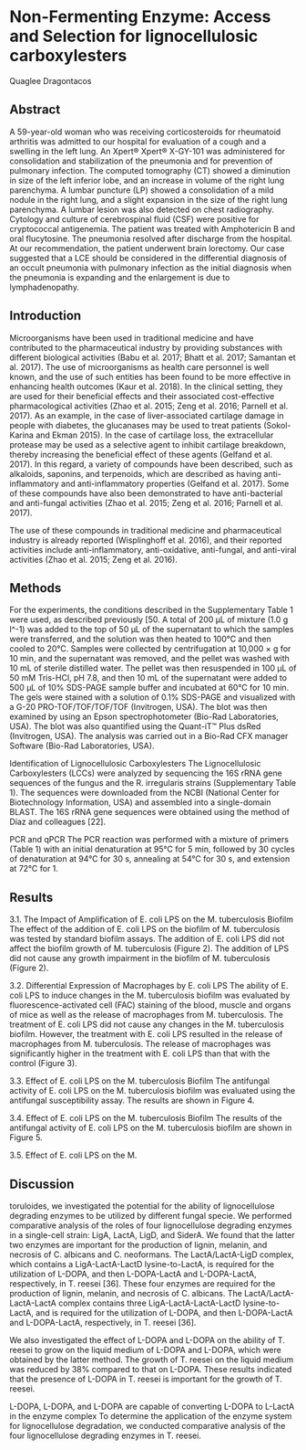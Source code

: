 # Non-Fermenting Enzyme: Access and Selection for lignocellulosic carboxylesters
Quaglee Dragontacos


## Abstract
A 59-year-old woman who was receiving corticosteroids for rheumatoid arthritis was admitted to our hospital for evaluation of a cough and a swelling in the left lung. An Xpert® Xpert® X-GY-101 was administered for consolidation and stabilization of the pneumonia and for prevention of pulmonary infection. The computed tomography (CT) showed a diminution in size of the left inferior lobe, and an increase in volume of the right lung parenchyma. A lumbar puncture (LP) showed a consolidation of a mild nodule in the right lung, and a slight expansion in the size of the right lung parenchyma. A lumbar lesion was also detected on chest radiography. Cytology and culture of cerebrospinal fluid (CSF) were positive for cryptococcal antigenemia. The patient was treated with Amphotericin B and oral flucytosine. The pneumonia resolved after discharge from the hospital. At our recommendation, the patient underwent brain lorectomy. Our case suggested that a LCE should be considered in the differential diagnosis of an occult pneumonia with pulmonary infection as the initial diagnosis when the pneumonia is expanding and the enlargement is due to lymphadenopathy.


## Introduction
Microorganisms have been used in traditional medicine and have contributed to the pharmaceutical industry by providing substances with different biological activities (Babu et al. 2017; Bhatt et al. 2017; Samantan et al. 2017). The use of microorganisms as health care personnel is well known, and the use of such entities has been found to be more effective in enhancing health outcomes (Kaur et al. 2018). In the clinical setting, they are used for their beneficial effects and their associated cost-effective pharmacological activities (Zhao et al. 2015; Zeng et al. 2016; Parnell et al. 2017). As an example, in the case of liver-associated cartilage damage in people with diabetes, the glucanases may be used to treat patients (Sokol-Karina and Ekman 2015). In the case of cartilage loss, the extracellular protease may be used as a selective agent to inhibit cartilage breakdown, thereby increasing the beneficial effect of these agents (Gelfand et al. 2017). In this regard, a variety of compounds have been described, such as alkaloids, saponins, and terpenoids, which are described as having anti-inflammatory and anti-inflammatory properties (Gelfand et al. 2017). Some of these compounds have also been demonstrated to have anti-bacterial and anti-fungal activities (Zhao et al. 2015; Zeng et al. 2016; Parnell et al. 2017).

The use of these compounds in traditional medicine and pharmaceutical industry is already reported (Wisplinghoff et al. 2016), and their reported activities include anti-inflammatory, anti-oxidative, anti-fungal, and anti-viral activities (Zhao et al. 2015; Zeng et al. 2016).


## Methods

For the experiments, the conditions described in the Supplementary Table 1 were used, as described previously [50. A total of 200 µL of mixture (1.0 g l^-1) was added to the top of 50 µL of the supernatant to which the samples were transferred, and the solution was then heated to 100°C and then cooled to 20°C. Samples were collected by centrifugation at 10,000 × g for 10 min, and the supernatant was removed, and the pellet was washed with 10 mL of sterile distilled water. The pellet was then resuspended in 100 µL of 50 mM Tris-HCl, pH 7.8, and then 10 mL of the supernatant were added to 500 µL of 10% SDS-PAGE sample buffer and incubated at 60°C for 10 min. The gels were stained with a solution of 0.1% SDS-PAGE and visualized with a G-20 PRO-TOF/TOF/TOF/TOF (Invitrogen, USA). The blot was then examined by using an Epson spectrophotometer (Bio-Rad Laboratories, USA). The blot was also quantified using the Quant-iT™ Plus dsRed (Invitrogen, USA). The analysis was carried out in a Bio-Rad CFX manager Software (Bio-Rad Laboratories, USA).

Identification of Lignocellulosic Carboxylesters
The Lignocellulosic Carboxylesters (LCCs) were analyzed by sequencing the 16S rRNA gene sequences of the fungus and the R. irregularis strains (Supplementary Table 1). The sequences were downloaded from the NCBI (National Center for Biotechnology Information, USA) and assembled into a single-domain BLAST. The 16S rRNA gene sequences were obtained using the method of Díaz and colleagues [22].

PCR and qPCR
The PCR reaction was performed with a mixture of primers (Table 1) with an initial denaturation at 95°C for 5 min, followed by 30 cycles of denaturation at 94°C for 30 s, annealing at 54°C for 30 s, and extension at 72°C for 1.


## Results
3.1. The Impact of Amplification of E. coli LPS on the M. tuberculosis Biofilm
The effect of the addition of E. coli LPS on the biofilm of M. tuberculosis was tested by standard biofilm assays. The addition of E. coli LPS did not affect the biofilm growth of M. tuberculosis (Figure 2). The addition of LPS did not cause any growth impairment in the biofilm of M. tuberculosis (Figure 2).

3.2. Differential Expression of Macrophages by E. coli LPS
The ability of E. coli LPS to induce changes in the M. tuberculosis biofilm was evaluated by fluorescence-activated cell (FAC) staining of the blood, muscle and organs of mice as well as the release of macrophages from M. tuberculosis. The treatment of E. coli LPS did not cause any changes in the M. tuberculosis biofilm. However, the treatment with E. coli LPS resulted in the release of macrophages from M. tuberculosis. The release of macrophages was significantly higher in the treatment with E. coli LPS than that with the control (Figure 3).

3.3. Effect of E. coli LPS on the M. tuberculosis Biofilm
The antifungal activity of E. coli LPS on the M. tuberculosis biofilm was evaluated using the antifungal susceptibility assay. The results are shown in Figure 4.

3.4. Effect of E. coli LPS on the M. tuberculosis Biofilm
The results of the antifungal activity of E. coli LPS on the M. tuberculosis biofilm are shown in Figure 5.

3.5. Effect of E. coli LPS on the M.


## Discussion
toruloides, we investigated the potential for the ability of lignocellulose degrading enzymes to be utilized by different fungal specie. We performed comparative analysis of the roles of four lignocellulose degrading enzymes in a single-cell strain: LigA, LactA, LigD, and SiderA. We found that the latter two enzymes are important for the production of lignin, melanin, and necrosis of C. albicans and C. neoformans. The LactA/LactA-LigD complex, which contains a LigA-LactA-LactD lysine-to-LactA, is required for the utilization of L-DOPA, and then L-DOPA-LactA and L-DOPA-LactA, respectively, in T. reesei [36]. These four enzymes are required for the production of lignin, melanin, and necrosis of C. albicans. The LactA/LactA-LactA-LactA complex contains three LigA-LactA-LactA-LactD lysine-to-LactA, and is required for the utilization of L-DOPA, and then L-DOPA-LactA and L-DOPA-LactA, respectively, in T. reesei [36].

We also investigated the effect of L-DOPA and L-DOPA on the ability of T. reesei to grow on the liquid medium of L-DOPA and L-DOPA, which were obtained by the latter method. The growth of T. reesei on the liquid medium was reduced by 38% compared to that on L-DOPA. These results indicated that the presence of L-DOPA in T. reesei is important for the growth of T. reesei.

L-DOPA, L-DOPA, and L-DOPA are capable of converting L-DOPA to L-LactA in the enzyme complex
To determine the application of the enzyme system for lignocellulose degradation, we conducted comparative analysis of the four lignocellulose degrading enzymes in T. reesei.
